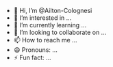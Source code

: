 - 👋 Hi, I’m @Ailton-Colognesi
- 👀 I’m interested in ...
- 🌱 I’m currently learning ...
- 💞️ I’m looking to collaborate on ...
- 📫 How to reach me ...
- 😄 Pronouns: ...
- ⚡ Fun fact: ...

<!---
Ailton-Colognesi/Ailton-Colognesi is a ✨ special ✨ repository because its `README.md` (this file) appears on your GitHub profile.
You can click the Preview link to take a look at your changes.
--->
